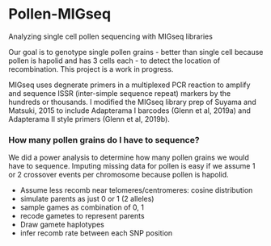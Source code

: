 # Pollen-MIGseq
Analyzing single cell pollen sequencing with MIGseq libraries

Our goal is to genotype single pollen grains - better than single cell because pollen is hapolid and has 3 cells each - to detect the location of recombination. This project is a work in progress. 

MIGseq uses degnerate primers in a multiplexed PCR reaction to amplify and sequence ISSR (inter-simple sequence repeat) markers by the hundreds or thousands. I modified the MIGseq library prep of Suyama and Matsuki, 2015 to include Adapterama I barcodes (Glenn et al, 2019a) and Adapterama II style primers (Glenn et al, 2019b). 

### How many pollen grains do I have to sequence?

We did a power analysis to determine how many pollen grains we would have to sequence.  Imputing missing data for pollen is easy if we assume 1 or 2 crossover events per chromosome because pollen is hapolid. 

* Assume less recomb near telomeres/centromeres: cosine distribution
* simulate parents as just 0 or 1 (2 alleles)
* sample games as combination of 0, 1
* recode gametes to represent parents
* Draw gamete haplotypes
* infer recomb rate between each SNP position
